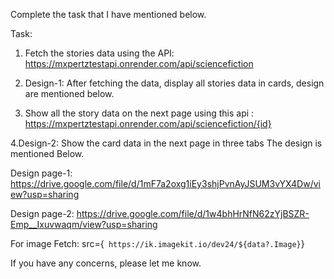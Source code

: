 Complete the task that I have mentioned below.

Task:

1. Fetch the stories data using the API:  https://mxpertztestapi.onrender.com/api/sciencefiction

2. Design-1: After fetching the data, display all stories data in cards, design are mentioned below.

3. Show all the story data on the next page using this api : https://mxpertztestapi.onrender.com/api/sciencefiction/{id}

4.Design-2: Show the card data in the next page in three tabs The design is mentioned Below.

Design page-1: https://drive.google.com/file/d/1mF7a2oxg1iEy3shjPvnAyJSUM3vYX4Dw/view?usp=sharing

Design page-2: https://drive.google.com/file/d/1w4bhHrNfN62zYjBSZR-Emp__Ixuvwaqm/view?usp=sharing

For image Fetch: src={` https://ik.imagekit.io/dev24/${data?.Image}`}

If you have any concerns, please let me know.
